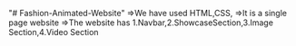 "# Fashion-Animated-Website" 
=>We have used HTML,CSS,
=>It is a single page website
=>The website has 1.Navbar,2.ShowcaseSection,3.Image Section,4.Video Section